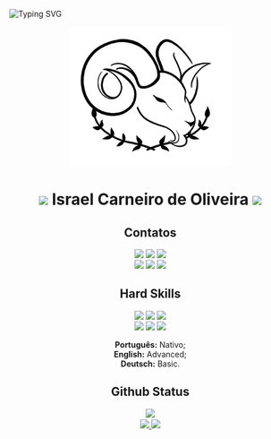 ![Typing SVG](https://readme-typing-svg.herokuapp.com/?color=31B1F1&size=35&center=true&vCenter=true&width=1000&lines=Olá+Mundo,+Obrigado+por+checar+meu+perfil!;Estudo+programação+desde+junho+de+2022;Focando+no+desenvolvimento+FrontEnd+:%29)

<div align="center">

  <img alt="Carneiro pic" height="250" src="./img/Logo Carneiro e Oliveiras PNG.png">
  
  <h1 align="center"><img height="30px" src="https://images.emojiterra.com/google/noto-emoji/v2.034/128px/1f40f.png"> Israel Carneiro de Oliveira <img src="https://media.giphy.com/media/hvRJCLFzcasrR4ia7z/giphy.gif" width="28"></h1>
  
  <h2 align="center">Contatos</h2>
  
  <a href="https://drive.google.com/file/d/14ALzyQHN07UXs2q-qyUy0HpfuRUQRfrt/view" target="_blank"><img src="https://img.shields.io/badge/Currículo-blueviolet?style=for-the-badge" rel="Currículo" /></a>
  <a href="https://www.linkedin.com/in/israel-carneiro-de-oliveira" target="_blank"><img src="https://img.shields.io/badge/-LinkedIn-%230077B5?style=for-the-badge&logo=linkedin&logoColor=white" rel="LinkedIn" /></a>
  <a href="https://instagram.com/webcarneiro" target="_blank"><img src="https://img.shields.io/badge/-Instagram-%23E4405F?style=for-the-badge&logo=instagram&logoColor=white" rel="Instagran" /></a><br>
  <a href="https://www.frontendmentor.io/profile/Israel-Carneiro" target="_blank"><img src="https://img.shields.io/badge/-Frontend%20Mentor-5F3DC4?style=for-the-badge&logo=FrontendMentor&logoColor=white&link=" rel="FrontEnd Mentor" /><a>
  <a href="https://codepen.io/Israel-Carneiro" target="_blank"><img src="https://img.shields.io/badge/Codepen-000000?style=for-the-badge&logo=codepen&logoColor=white" rel="CodePen" /></a>
  <a href="https://www.figma.com/@israelcarneiro" target="_blank"><img src="https://img.shields.io/badge/figma-%23F24E1E.svg?style=for-the-badge&logo=figma&logoColor=white" rel="Figma" /></a>
  
  <h2 align="center">Hard Skills</h2>
  
  <img src="https://img.shields.io/badge/HTML5-E34F26?style=for-the-badge&logo=html5&logoColor=white" rel="HTML5" />
  <img src="https://img.shields.io/badge/CSS3-1572B6?style=for-the-badge&logo=css3&logoColor=white" rel="CSS3" />
  <img src="https://img.shields.io/badge/JavaScript-F7DF1E?style=for-the-badge&logo=javascript&logoColor=black" rel="JavaScript" /> <br>
  <img src="https://img.shields.io/badge/-GitHub-181717?style=for-the-badge&logo=github" rel="Github" />
  <img src="https://img.shields.io/badge/Git-E34F26?style=for-the-badge&logo=git&logoColor=white" rel="Git" />
  <img src="https://img.shields.io/badge/-VSCODE-007ACC?style=for-the-badge&&logo=visual-studio-code&logoColor=white" rel="Visual Studio Code" />
  <p><b>Português:</b> Nativo;<br> <b>English:</b> Advanced;<br> <b>Deutsch:</b> Basic.</p>

  <h2 align="center">Github Status</h2>

  <a href="https://github.com/Israel-Carneiro">
    <img src="https://streak-stats.demolab.com/?user=Israel-Carneiro&theme=dark&date_format=d_F[,Y]&border_radius=37&ring=4295f5&currStreakLabel=4295f5&sideLabels=4295f5" rel="Streak Statusbar" /><br>
    <img height="180em" src="https://github-readme-stats.vercel.app/api?username=Israel-Carneiro&count_private=true&theme=github_dark&show_icons=true&border_radius=37&card_width=400" rel="Github Statusbar" />
    <img height="180em" src="https://github-readme-stats.vercel.app/api/top-langs/?username=Israel-Carneiro&layout=compact&theme=github_dark&border_radius=27&card_width=240" rel="Most Used Languages" />
  </a><br>
  <!--<div>
    <h3>Visitas</h3>
    <img alingn="center" src="https://profile-counter.glitch.me/Israel-Carneiro/count.svg" />
  </div>-->
</div>
